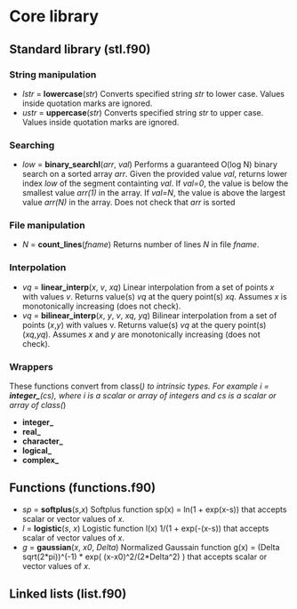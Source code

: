 # Core library

## Standard library (stl.f90)
### String manipulation
* *lstr* = **lowercase**(*str*) Converts specified string *str* to lower case. Values inside quotation marks are ignored.
* *ustr* = **uppercase**(*str*) Converts specified string *str* to upper case. Values inside quotation marks are ignored.

### Searching
* *low* = **binary_searchl**(*arr*, *val*) Performs a guaranteed O(log N) binary search on a sorted array *arr*. Given the  provided value *val*, returns lower index *low* of the segment containting *val*. If *val=0*, the value is below the smallest value *arr(1)* in the array. If *val=N*, the value is above the largest value *arr(N)* in the array. Does not check that *arr* is sorted

### File manipulation
* *N* = **count_lines**(*fname*) Returns number of lines *N* in file *fname*.

### Interpolation
* *vq* = **linear_interp**(*x*, *v*, *xq*) Linear interpolation from a set of points *x* with values *v*. Returns value(s) *vq* at the query point(s) *xq*. Assumes *x* is monotonically increasing (does not check).
* *vq* = **bilinear_interp**(*x*, *y*, *v*, *xq*, *yq*) Bilinear interpolation from a set of points (*x*,*y*) with values v. Returns value(s) *vq* at the query point(s) (*xq*,*yq*). Assumes *x* and *y* are monotonically increasing (does not check).

### Wrappers
These functions convert from class(*) to intrinsic types. For example *i* = **integer_**(*cs*), where *i* is a scalar or array of integers and *cs* is a scalar or array of class(*)

* **integer_**
* **real_**
* **character_**
* **logical_**
* **complex_**

## Functions (functions.f90)
* *sp* = **softplus**(*s*,*x*) Softplus function sp(x) = ln(1 + exp(x-s)) that accepts scalar or vector values of *x*.
* *l* = **logistic**(*s*, *x*) Logistic function l(x) 1/(1 + exp(-(x-s)) that accepts scalar of vector values of *x*.
* *g* = **gaussian**(*x*, *x0*, *Delta*) Normalized Gaussain function g(x) = (Delta sqrt(2\*pi))^(-1) \* exp( (x-x0)^2/(2\*Delta^2) ) that accepts scalar or vector values of *x*.

## Linked lists (list.f90)